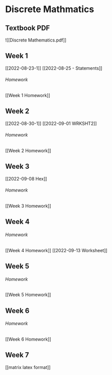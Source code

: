 # Discrete Mathmatics
## Textbook PDF
![[Discrete Mathematics.pdf]]

## Week 1
[[2022-08-23-1]]
[[2022-08-25 - Statements]]
###### Homework
[[Week 1 Homework]]

## Week 2
[[2022-08-30-1]]
[[2022-09-01 WRKSHT2]]
###### Homework
[[Week 2 Homework]]

## Week 3
[[2022-09-08 Hex]]

###### Homework
[[Week 3 Homework]]

## Week 4

###### Homework
[[Week 4 Homework]]
[[2022-09-13 Worksheet]]

## Week 5

###### Homework
[[Week 5 Homework]]

## Week 6

###### Homework
[[Week 6 Homework]]


## Week 7
[[matrix latex format]]
